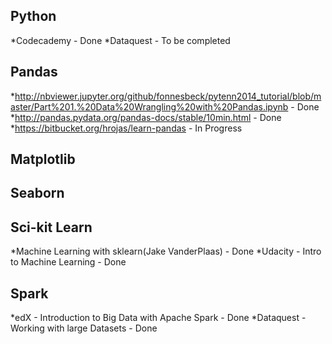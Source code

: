 
Python
--------------------
*Codecademy - Done
*Dataquest - To be completed

Pandas
-------------------
*http://nbviewer.jupyter.org/github/fonnesbeck/pytenn2014_tutorial/blob/master/Part%201.%20Data%20Wrangling%20with%20Pandas.ipynb - Done
*http://pandas.pydata.org/pandas-docs/stable/10min.html - Done
*https://bitbucket.org/hrojas/learn-pandas - In Progress

Matplotlib
-----------------------


Seaborn
--------------------


Sci-kit Learn
------------------------
*Machine Learning with sklearn(Jake VanderPlaas) - Done
*Udacity - Intro to Machine Learning - Done

Spark
---------------------------
*edX - Introduction to Big Data with Apache Spark - Done
*Dataquest - Working with large Datasets - Done
